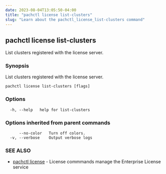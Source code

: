 ```yaml
---
date: 2023-08-04T13:05:50-04:00
title: "pachctl license list-clusters"
slug: "Learn about the pachctl_license_list-clusters command"
---
```


## pachctl license list-clusters

List clusters registered with the license server.

### Synopsis

List clusters registered with the license server.

```
pachctl license list-clusters [flags]
```

### Options

```
  -h, --help   help for list-clusters
```

### Options inherited from parent commands

```
      --no-color   Turn off colors.
  -v, --verbose    Output verbose logs
```

### SEE ALSO

* [pachctl license](/commands/pachctl_license/)	 - License commmands manage the Enterprise License service

